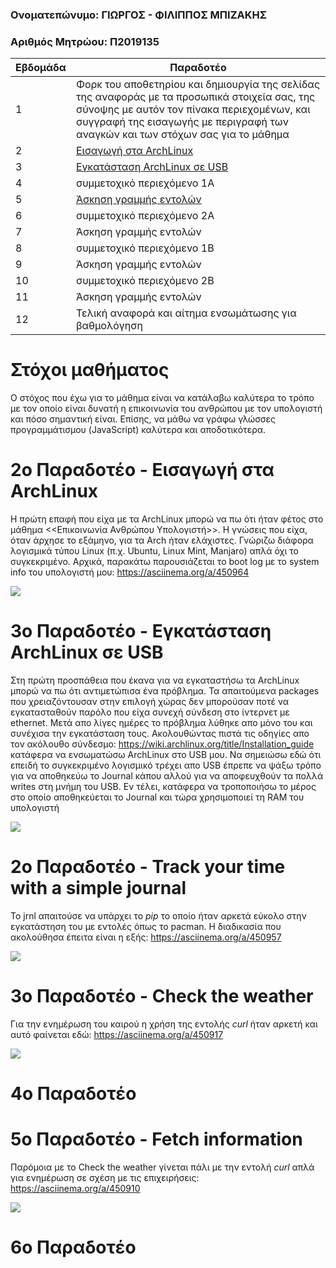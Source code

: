 ### Ονοματεπώνυμο: ΓΙΩΡΓΟΣ - ΦΙΛΙΠΠΟΣ ΜΠΙΖΑΚΗΣ
### Αριθμός Μητρώου: Π2019135

| Εβδομάδα | Παραδοτέο |
| --- | --- |
| 1 | Φορκ του αποθετηρίου και δημιουργία της σελίδας της αναφοράς με τα προσωπικά στοιχεία σας, της σύνοψης με αυτόν τον πίνακα περιεχομένων, και συγγραφή της εισαγωγής με περιγραφή των αναγκών και των στόχων σας για το μάθημα |
| 2 | [Εισαγωγή στα ArchLinux](#2ο-παραδοτέο---εισαγωγή-στα-archlinux) |
| 3 | [Εγκατάσταση ArchLinux σε USB](#3ο-παραδοτέο---εγκατάσταση-archlinux-σε-usb) |
| 4 | συμμετοχικό περιεχόμενο 1A |
| 5 | [Άσκηση γραμμής εντολών](#5ο-παραδοτέο---fetch-information) |
| 6 | συμμετοχικό περιεχόμενο 2A |
| 7 | Άσκηση γραμμής εντολών |
| 8 | συμμετοχικό περιεχόμενο 1B |
| 9 | Άσκηση γραμμής εντολών |
| 10 | συμμετοχικό περιεχόμενο 2B |
| 11 | Άσκηση γραμμής εντολών |
| 12 | Τελική αναφορά και αίτημα ενσωμάτωσης για βαθμολόγηση |

# Στόχοι μαθήματος

Ο στόχος που έχω για το μάθημα είναι να κατάλαβω καλύτερα το τρόπο με τον οποίο είναι δυνατή η επικοινωνία του ανθρώπου με τον υπολογιστή και πόσο σημαντική είναι. Επίσης, να μάθω να γράφω γλώσσες προγραμμάτισμου (JavaScript) καλύτερα και αποδοτικότερα.

# 2ο Παραδοτέο - Εισαγωγή στα ArchLinux
  
Η πρώτη επαφή που είχα με τα ArchLinux μπορώ να πω ότι ήταν φέτος στο μάθημα <<Επικοινωνία Ανθρώπου Υπολογιστή>>. Η γνώσεις που είχα, όταν άρχησε το εξάμηνο, για τα Arch ήταν ελάχιστες. Γνώριζω διάφορα λογισμικά τύπου Linux (π.χ. Ubuntu, Linux Mint, Manjaro) απλά όχι το συγκεκριμένο. Αρχικά, παρακάτω παρουσιάζεται το boot log με το system info του υπολογιστή μου: https://asciinema.org/a/450964 
 
 <a href="https://asciinema.org/a/450964" target="_blank"><img src="https://asciinema.org/a/450964.svg" /></a>  
 
# 3ο Παραδοτέο - Εγκατάσταση ArchLinux σε USB

Στη πρώτη προσπάθεια που έκανα για να εγκαταστήσω τα ArchLinux μπορώ να πω ότι αντιμετώπισα ένα πρόβλημα. Τα απαιτούμενα packages που χρειαζόντουσαν στην επιλογή χώρας δεν μπορούσαν ποτέ να εγκατασταθούν παρόλο που είχα συνεχή σύνδεση στο ίντερνετ με ethernet. Μετά απο λίγες ημέρες το πρόβλημα λύθηκε απο μόνο του και συνέχισα την εγκατάσταση τους. Ακολουθώντας πιστά τις οδηγίες απο τον ακόλουθο σύνδεσμο: https://wiki.archlinux.org/title/Installation_guide κατάφερα να ενσωματώσω ArchLinux στο USB μου. 
Να σημειώσω εδώ ότι επειδή το συγκεκριμένο λογισμικό τρέχει απο USB έπρεπε να ψάξω τρόπο για να αποθηκεύω το Journal κάπου αλλού για να αποφευχθούν τα πολλά writes στη μνήμη του USB. Εν τέλει, κατάφερα να τροποποιήσω το μέρος στο οποίο αποθηκεύεται το Journal και τώρα χρησιμοποιεί τη RAM του υπολογιστή 




  <a href="https://asciinema.org/a/450957" target="_blank"><img src="https://asciinema.org/a/450957.svg" /></a>

# 2ο Παραδοτέο - Track your time with a simple journal
  
  Το jrnl απαιτούσε να υπάρχει το *pip* το οποίο ήταν αρκετά εύκολο στην εγκατάστηση του με εντολές όπως το pacman.
  Η διαδικασία που ακολούθησα έπειτα είναι η εξής: https://asciinema.org/a/450957
  
  <a href="https://asciinema.org/a/450957" target="_blank"><img src="https://asciinema.org/a/450957.svg" /></a>
  

# 3ο Παραδοτέο - Check the weather
  Για την ενημέρωση του καιρού η χρήση της εντολής *curl* ήταν αρκετή και αυτό φαίνεται εδώ: https://asciinema.org/a/450917
  
  <a href="https://asciinema.org/a/450917" target="_blank"><img src="https://asciinema.org/a/450917.svg" /></a>

# 4ο Παραδοτέο 

# 5ο Παραδοτέο - Fetch information
  Παρόμοια με το Check the weather γίνεται πάλι με την εντολή *curl*  απλά για ενημέρωση σε σχέση με τις επιχειρήσεις: https://asciinema.org/a/450910
  
  <a href="https://asciinema.org/a/450910" target="_blank"><img src="https://asciinema.org/a/450910.svg" /></a>

# 6ο Παραδοτέο
